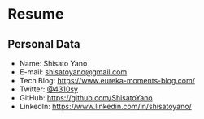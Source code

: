 # Resume

## Personal Data
* Name: Shisato Yano
* E-mail: shisatoyano@gmail.com
* Tech Blog: https://www.eureka-moments-blog.com/
* Twitter: [@4310sy](https://twitter.com/4310sy)
* GitHub: https://github.com/ShisatoYano
* LinkedIn: https://www.linkedin.com/in/shisatoyano/